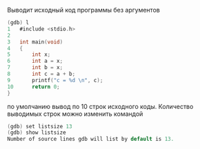 Выводит исходный код программы без аргументов
```c
(gdb) l
1	#include <stdio.h>
2	
3	int main(void)
4	{
5		int x;
6		int a = x;
7		int b = x;	
8		int c = a + b;
9		printf("c = %d \n", c);
10		return 0;
}
```
по умолчанию вывод по 10 строк исходного коды. Количество выводимых строк можно изменить командой 
```c
(gdb) set listsize 13
(gdb) show listsize 
Number of source lines gdb will list by default is 13.
```